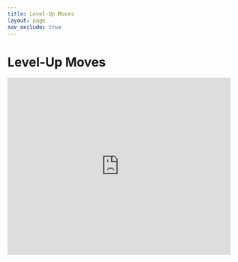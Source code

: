 ```yaml
---
title: Level-Up Moves
layout: page
nav_exclude: true
---
```


# Level-Up Moves
<script async src="https://pagead2.googlesyndication.com/pagead/js/adsbygoogle.js?client=ca-pub-4829462676030982"
     crossorigin="anonymous"></script>
<!-- moves -->
<ins class="adsbygoogle"
     style="display:block"
     data-ad-client="ca-pub-4829462676030982"
     data-ad-slot="9815998421"
     data-ad-format="auto"
     data-full-width-responsive="true"></ins>
<script>
     (adsbygoogle = window.adsbygoogle || []).push({});
</script>

<iframe src="https://romhackstudios.github.io/pages/html/data/moves-gen.html" width="100%" height="400px" frameBorder="0" style="border: 0;"></iframe>

<script async src="https://pagead2.googlesyndication.com/pagead/js/adsbygoogle.js?client=ca-pub-4829462676030982"
     crossorigin="anonymous"></script>
<!-- moves -->
<ins class="adsbygoogle"
     style="display:block"
     data-ad-client="ca-pub-4829462676030982"
     data-ad-slot="9815998421"
     data-ad-format="auto"
     data-full-width-responsive="true"></ins>
<script>
     (adsbygoogle = window.adsbygoogle || []).push({});
</script>
